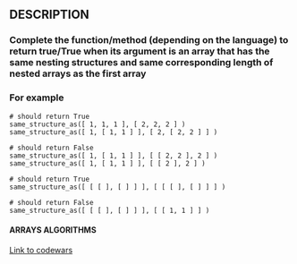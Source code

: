 ## DESCRIPTION

### Complete the function/method (depending on the language) to return true/True when its argument is an array that has the same nesting structures and same corresponding length of nested arrays as the first array

### For example

    # should return True
    same_structure_as([ 1, 1, 1 ], [ 2, 2, 2 ] )
    same_structure_as([ 1, [ 1, 1 ] ], [ 2, [ 2, 2 ] ] )

    # should return False 
    same_structure_as([ 1, [ 1, 1 ] ], [ [ 2, 2 ], 2 ] )
    same_structure_as([ 1, [ 1, 1 ] ], [ [ 2 ], 2 ] )

    # should return True
    same_structure_as([ [ [ ], [ ] ] ], [ [ [ ], [ ] ] ] )

    # should return False
    same_structure_as([ [ [ ], [ ] ] ], [ [ 1, 1 ] ] )

#### ARRAYS ALGORITHMS

[Link to codewars](https://www.codewars.com/kata/520446778469526ec0000001/python)
